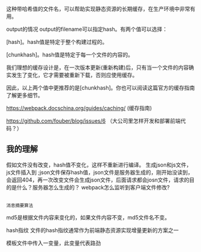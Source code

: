 这种带哈希值的文件名，可以帮助实现静态资源的长期缓存，在生产环境中非常有用。

output的情况
output的filename可以指定hash。有两个值可以选择：

[hash]。hash值是特定于整个构建过程的。

[chunkhash]。hash值是特定于每一个文件的内容的。

我们理想的缓存设计是，在一次版本更新(重新构建)后，只有当一个文件的内容确实发生了变化，它才需要被重新下载，否则应使用缓存。

因此，以上两个值中更推荐的是[chunkhash]。你也可以阅读这篇官方的缓存指南了解更多细节。

https://webpack.docschina.org/guides/caching/  (缓存指南)

https://github.com/fouber/blog/issues/6  （大公司里怎样开发和部署前端代码？）

## 我的理解
假如文件没有改变，hash值不变化，这样不重新进行编译。
生成json和js文件，js文件插入到  ;json文件保存hash值，json文件是服务器生成的，刚开始没读到，会返回404，再一次改变文件会生成json文件，后面请求都会josn文件，请求的目的是什么？服务器怎么生成的？
webpack怎么监听到客户端文件修改?


## 
`消息摘要算法`

md5是根据文件内容来变化的，如果文件内容不变，md5文件名不变。

hash指纹
文件的hash指纹通常作为前端静态资源实现增量更新的方案之一

模板文件中传入一变量，此变量代表路劲


